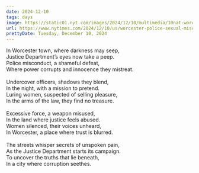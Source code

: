 ```yaml
---
date: 2024-12-10
tags: days
image: https://static01.nyt.com/images/2024/12/10/multimedia/10nat-worcester-police-1-lhzp/10nat-worcester-police-1-lhzp-facebookJumbo.jpg
url: https://www.nytimes.com/2024/12/10/us/worcester-police-sexual-misconduct-justice-department.html
prettyDate: Tuesday, December 10, 2024
---
```

In Worcester town, where darkness may seep,<br>Justice Department’s eyes now take a peep.<br>Police misconduct, a shameful defeat,<br>Where power corrupts and innocence they mistreat.<br><br>Undercover officers, shadows they blend,<br>In the night, with a mission to pretend.<br>Luring women, suspected of selling pleasure,<br>In the arms of the law, they find no treasure.<br><br>Excessive force, a weapon misused,<br>In the land where justice feels abused.<br>Women silenced, their voices unheard,<br>In Worcester, a place where trust is blurred.<br><br>The streets whisper secrets of unspoken pain,<br>As the Justice Department starts its campaign.<br>To uncover the truths that lie beneath,<br>In a city where corruption seethes.